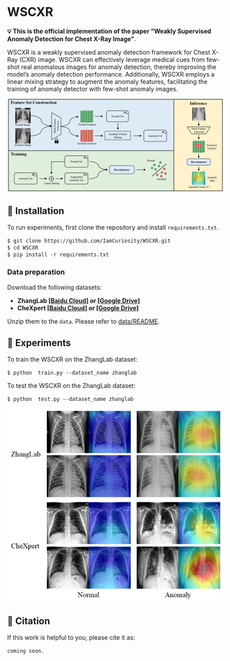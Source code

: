 # WSCXR

**💡 This is the official implementation of the paper "Weakly Supervised Anomaly Detection for Chest X-Ray Image"**.  


WSCXR is a weakly supervised anomaly detection framework for Chest X-Ray (CXR) image. WSCXR can effectively leverage medical cues from few-shot real anomalous images for anomaly detection, thereby improving the model’s anomaly detection performance. Additionally, WSCXR employs a linear mixing strategy to augment the anomaly features, facilitating the training of anomaly detector with few-shot anomaly images. 

<div align=center><img width="850" src="assets/pipeline.PNG"/></div>  

## 🔧 Installation

To run experiments, first clone the repository and install `requirements.txt`.

```
$ git clone https://github.com/IamCuriosity/WSCXR.git
$ cd WSCXR
$ pip install -r requirements.txt
```  
### Data preparation 
Download the following datasets:
- **ZhangLab  [[Baidu Cloud]](https://pan.baidu.com/s/1ZVm3qHcSpXel5Zk0CDbHQA?pwd=dxed) or [[Google Drive]](https://drive.google.com/file/d/17hAUZXskqd3eVc-ZRkgfn1Rd2HoP6izh/view?usp=sharing)**  
- **CheXpert [[Baidu Cloud]](https://pan.baidu.com/s/1s__UjdSHS6LnYmITSBuMGA?pwd=v8lg) or [[Google Drive]](https://drive.google.com/file/d/14F4DNFUAGdxPKToIuX-ytY0gft2nn8d-/view?usp=sharing)**  

Unzip them to the `data`. Please refer to [data/README](data/README.md).  
  
## 🚀 Experiments

To train the WSCXR on the ZhangLab dataset:  
```
$ python  train.py --dataset_name zhanglab  
```  
   
To test the WSCXR on the ZhangLab dataset:  
```
$ python  test.py --dataset_name zhanglab  
```  

<div align=center><img width="500" src="assets/results.png"/></div>  

## 🔗 Citation  

If this work is helpful to you, please cite it as:
```
coming soon.
```
